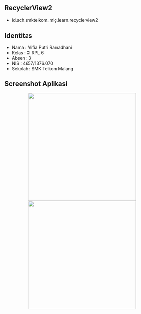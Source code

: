 ## RecyclerView2
* id.sch.smktelkom_mlg.learn.recyclerview2

## Identitas
* Nama  : Alifia Putri Ramadhani
* Kelas : XI RPL 6
* Absen : 3
* NIS   : 4657/1376.070
* Sekolah : SMK Telkom Malang

## Screenshot Aplikasi
<p align="center">
  <img src="https://s22.postimg.org/90pmuyaup/2_1.jpg" width="350"/>
  <img src="https://s16.postimg.org/y805gfmmd/2_2.png" width="350"/>
</p>
